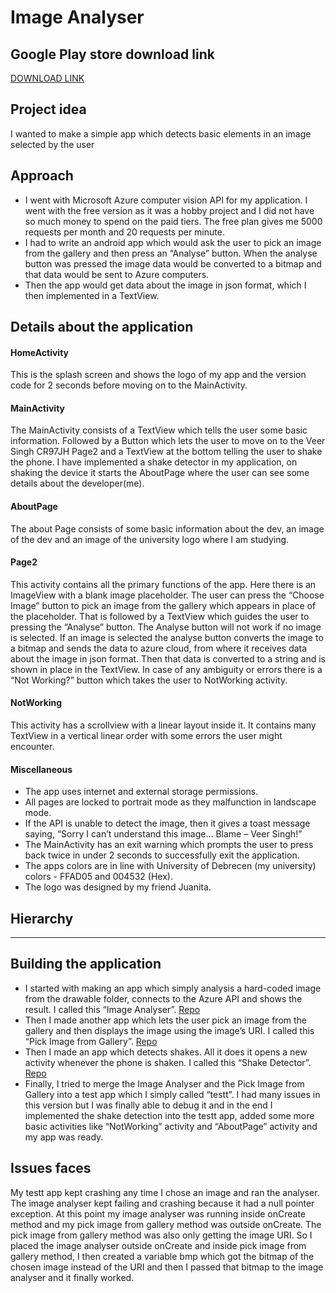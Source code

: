 # Image Analyser

## Google Play store download link
[DOWNLOAD LINK](https://play.google.com/store/apps/details?id=unideb.hu.veersingh.mobilesolutions)

## Project idea
I wanted to make a simple app which detects basic elements in an image
selected by the user

## Approach
- I went with Microsoft Azure computer vision API for my application. I went with
the free version as it was a hobby project and I did not have so much money to
spend on the paid tiers. The free plan gives me 5000 requests per month and 20
requests per minute.
- I had to write an android app which would ask the user to pick an image from
the gallery and then press an “Analyse” button. When the analyse button was
pressed the image data would be converted to a bitmap and that data would be
sent to Azure computers.
- Then the app would get data about the image in json format, which I then
implemented in a TextView.

## Details about the application
#### HomeActivity
This is the splash screen and shows the logo of my app and the
version code for 2 seconds before moving on to the MainActivity.
#### MainActivity
The MainActivity consists of a TextView which tells the user some
basic information. Followed by a Button which lets the user to move on to the 
Veer Singh CR97JH
Page2 and a TextView at the bottom telling the user to shake the phone. I have
implemented a shake detector in my application, on shaking the device it starts
the AboutPage where the user can see some details about the developer(me).
#### AboutPage
The about Page consists of some basic information about the dev,
an image of the dev and an image of the university logo where I am studying.
#### Page2
This activity contains all the primary functions of the app. Here there is
an ImageView with a blank image placeholder. The user can press the “Choose
Image” button to pick an image from the gallery which appears in place of the
placeholder. That is followed by a TextView which guides the user to pressing
the “Analyse” button. The Analyse button will not work if no image is selected. If
an image is selected the analyse button converts the image to a bitmap and
sends the data to azure cloud, from where it receives data about the image in
json format. Then that data is converted to a string and is shown in place in the
TextView. In case of any ambiguity or errors there is a “Not Working?” button
which takes the user to NotWorking activity.
#### NotWorking
This activity has a scrollview with a linear layout inside it. It
contains many TextView in a vertical linear order with some errors the user
might encounter.
#### Miscellaneous
- The app uses internet and external storage permissions.
- All pages are locked to portrait mode as they malfunction in landscape
mode.
- If the API is unable to detect the image, then it gives a toast message
saying, “Sorry I can’t understand this image… Blame – Veer Singh!”
- The MainActivity has an exit warning which prompts the user to press
back twice in under 2 seconds to successfully exit the application.
- The apps colors are in line with University of Debrecen (my university)
colors - FFAD05 and 004532 (Hex).
- The logo was designed by my friend Juanita.

## Hierarchy

-------------------------------------

## Building the application
- I started with making an app which simply analysis a hard-coded image from the
drawable folder, connects to the Azure API and shows the result. I called this
“Image Analyser”. [Repo](https://github.com/Purefekt/Image-Analyser-hard-coded-image)
- Then I made another app which lets the user pick an image from the gallery and
then displays the image using the image’s URI. I called this “Pick Image from
Gallery”. [Repo](https://github.com/Purefekt/Pick-image-from-gallery)
- Then I made an app which detects shakes. All it does it opens a new activity
whenever the phone is shaken. I called this “Shake Detector”. [Repo](https://github.com/Purefekt/Shake-detector)
- Finally, I tried to merge the Image Analyser and the Pick Image from Gallery into
a test app which I simply called “testt”. I had many issues in this version but I was
finally able to debug it and in the end I implemented the shake detection into
the testt app, added some more basic activities like “NotWorking” activity and
“AboutPage” activity and my app was ready.

## Issues faces
My testt app kept crashing any time I chose an image and ran the
analyser. The image analyser kept failing and crashing because it had a null pointer
exception. At this point my image analyser was running inside onCreate method and my
pick image from gallery method was outside onCreate. The pick image from gallery
method was also only getting the image URI. So I placed the image analyser outside
onCreate and inside pick image from gallery method, I then created a variable bmp
which got the bitmap of the chosen image instead of the URI and then I passed that
bitmap to the image analyser and it finally worked.
